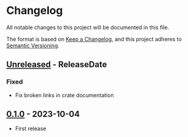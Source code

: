# Changelog

All notable changes to this project will be documented in this file.

The format is based on [Keep a Changelog](https://keepachangelog.com/en/1.1.0/),
and this project adheres to [Semantic Versioning](https://semver.org/spec/v2.0.0.html).

<!-- next-header -->

## [Unreleased] - ReleaseDate

### Fixed

* Fix broken links in crate documentation

## [0.1.0] - 2023-10-04

* First release

<!-- next-url -->
[Unreleased]: https://github.com/gifnksm/etc-os-release/compare/v0.1.0...HEAD
[0.1.0]: https://github.com/gifnksm/etc-os-release/commits/v0.1.0
